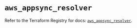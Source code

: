 # `aws_appsync_resolver`

Refer to the Terraform Registry for docs: [`aws_appsync_resolver`](https://registry.terraform.io/providers/hashicorp/aws/6.3.0/docs/resources/appsync_resolver).
